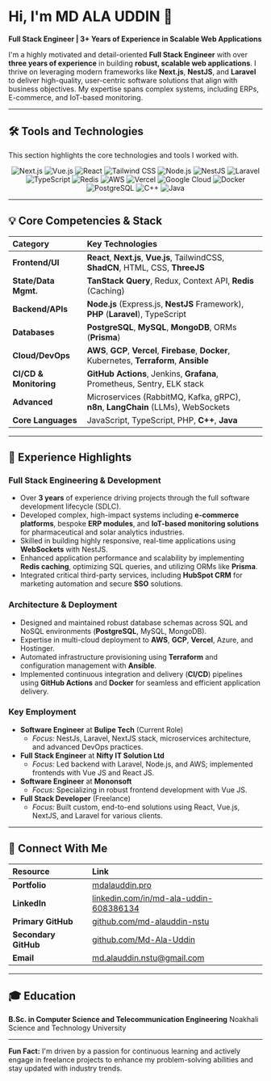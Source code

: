 # Hi, I'm MD ALA UDDIN 👋

**Full Stack Engineer | 3+ Years of Experience in Scalable Web Applications**

I'm a highly motivated and detail-oriented **Full Stack Engineer** with over **three years of experience** in building **robust, scalable web applications**. I thrive on leveraging modern frameworks like **Next.js**, **NestJS**, and **Laravel** to deliver high-quality, user-centric software solutions that align with business objectives. My expertise spans complex systems, including ERPs, E-commerce, and IoT-based monitoring.

---

## 🛠️ Tools and Technologies

This section highlights the core technologies and tools I worked with.

<p align="center">
  <img src="https://img.shields.io/badge/NextJS-000000?style=for-the-badge&logo=next.js&logoColor=white" alt="Next.js">
  <img src="https://img.shields.io/badge/Vue.js-4FC08D?style=for-the-badge&logo=vue.js&logoColor=white" alt="Vue.js">
  <img src="https://img.shields.io/badge/React-61DAFB?style=for-the-badge&logo=react&logoColor=black" alt="React">
  <img src="https://img.shields.io/badge/Tailwind_CSS-06B6D4?style=for-the-badge&logo=tailwindcss&logoColor=white" alt="Tailwind CSS">
  <img src="https://img.shields.io/badge/Node.js-339933?style=for-the-badge&logo=node.js&logoColor=white" alt="Node.js">
  <img src="https://img.shields.io/badge/NestJS-E0234E?style=for-the-badge&logo=nestjs&logoColor=white" alt="NestJS">
  <img src="https://img.shields.io/badge/Laravel-FF2D20?style=for-the-badge&logo=laravel&logoColor=white" alt="Laravel">
  <img src="https://img.shields.io/badge/TypeScript-3178C6?style=for-the-badge&logo=typescript&logoColor=white" alt="TypeScript">
  <img src="https://img.shields.io/badge/Redis-DC382D?style=for-the-badge&logo=redis&logoColor=white" alt="Redis">
  <img src="https://img.shields.io/badge/AWS-232F3E?style=for-the-badge&logo=amazon-aws&logoColor=white" alt="AWS">
  <img src="https://img.shields.io/badge/Vercel-000000?style=for-the-badge&logo=vercel&logoColor=white" alt="Vercel">
  <img src="https://img.shields.io/badge/Google_Cloud-4285F4?style=for-the-badge&logo=google-cloud&logoColor=white" alt="Google Cloud">
  <img src="https://img.shields.io/badge/Docker-2496ED?style=for-the-badge&logo=docker&logoColor=white" alt="Docker">
  <img src="https://img.shields.io/badge/PostgreSQL-316192?style=for-the-badge&logo=postgresql&logoColor=white" alt="PostgreSQL">
  <img src="https://img.shields.io/badge/C%2B%2B-00599C?style=for-the-badge&logo=c%2B%2B&logoColor=white" alt="C++">
  <img src="https://img.shields.io/badge/Java-007396?style=for-the-badge&logo=java&logoColor=white" alt="Java">
</p>

---

## 💡 Core Competencies & Stack

| Category | Key Technologies |
| :--- | :--- |
| **Frontend/UI** | **React**, **Next.js**, **Vue.js**, TailwindCSS, **ShadCN**, HTML, CSS, **ThreeJS** |
| **State/Data Mgmt.** | **TanStack Query**, Redux, Context API, **Redis** (Caching) |
| **Backend/APIs** | **Node.js** (Express.js, **NestJS** Framework), **PHP** (**Laravel**), TypeScript |
| **Databases** | **PostgreSQL**, **MySQL**, **MongoDB**, ORMs (**Prisma**) |
| **Cloud/DevOps** | **AWS**, **GCP**, **Vercel**, **Firebase**, **Docker**, Kubernetes, **Terraform**, **Ansible** |
| **CI/CD & Monitoring** | **GitHub Actions**, Jenkins, **Grafana**, Prometheus, Sentry, ELK stack |
| **Advanced** | Microservices (RabbitMQ, Kafka, gRPC), **n8n**, **LangChain** (LLMs), WebSockets |
| **Core Languages** | JavaScript, TypeScript, PHP, **C++**, **Java** |

---

## 💼 Experience Highlights

### Full Stack Engineering & Development
* Over **3 years** of experience driving projects through the full software development lifecycle (SDLC).
* Developed complex, high-impact systems including **e-commerce platforms**, bespoke **ERP modules**, and **IoT-based monitoring solutions** for pharmaceutical and solar analytics industries.
* Skilled in building highly responsive, real-time applications using **WebSockets** with NestJS.
* Enhanced application performance and scalability by implementing **Redis caching**, optimizing SQL queries, and utilizing ORMs like **Prisma**.
* Integrated critical third-party services, including **HubSpot CRM** for marketing automation and secure **SSO** solutions.

### Architecture & Deployment
* Designed and maintained robust database schemas across SQL and NoSQL environments (**PostgreSQL**, MySQL, MongoDB).
* Expertise in multi-cloud deployment to **AWS**, **GCP**, **Vercel**, Azure, and Hostinger.
* Automated infrastructure provisioning using **Terraform** and configuration management with **Ansible**.
* Implemented continuous integration and delivery (**CI/CD**) pipelines using **GitHub Actions** and **Docker** for seamless and efficient application delivery.

### Key Employment
* **Software Engineer** at **Bulipe Tech** (Current Role)
    * *Focus:* NestJs, Laravel, NextJS stack, microservices architecture, and advanced DevOps practices.
* **Full Stack Engineer** at **Nifty IT Solution Ltd**
    * *Focus:* Led backend with Laravel, Node.js, and AWS; implemented frontends with Vue JS and React JS.
* **Software Engineer** at **Mononsoft**
    * *Focus:* Specializing in robust frontend development with Vue JS.
* **Full Stack Developer** (Freelance)
    * *Focus:* Built custom, end-to-end solutions using React, Vue.js, NextJS, and Laravel for various clients.

---

## 🔗 Connect With Me

| Resource | Link |
| :--- | :--- |
| **Portfolio** | [mdalauddin.pro](https://www.mdalauddin.pro) |
| **LinkedIn** | [linkedin.com/in/md-ala-uddin-608386134](https://www.linkedin.com/in/md-ala-uddin-608386134/) |
| **Primary GitHub** | [github.com/md-alauddin-nstu](https://github.com/md-alauddin-nstu) |
| **Secondary GitHub** | [github.com/Md-Ala-Uddin](https://github.com/Md-Ala-Uddin) |
| **Email** | md.alauddin.nstu@gmail.com |

---

## 🎓 Education

**B.Sc. in Computer Science and Telecommunication Engineering**
Noakhali Science and Technology University

---

**Fun Fact:** I'm driven by a passion for continuous learning and actively engage in freelance projects to enhance my problem-solving abilities and stay updated with industry trends.